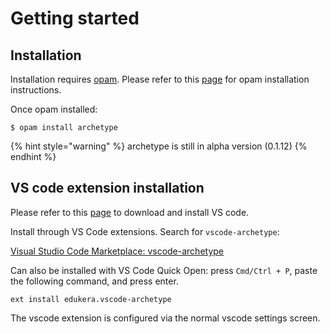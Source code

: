# Getting started

## Installation

Installation requires [opam](https://opam.ocaml.org/). Please refer to this [page](https://opam.ocaml.org/doc/Install.html) for opam installation instructions.

Once opam installed:

```
$ opam install archetype
```

{% hint style="warning" %}
 archetype is still in alpha version \(0.1.12\) 
{% endhint %}

## VS code extension installation

Please refer to this [page](https://code.visualstudio.com/download) to download and install VS code.

Install through VS Code extensions. Search for `vscode-archetype`:

[Visual Studio Code Marketplace: vscode-archetype](https://marketplace.visualstudio.com/items?itemName=edukera.archetype)

Can also be installed with VS Code Quick Open: press `Cmd/Ctrl + P`, paste the following command, and press enter.

```text
ext install edukera.vscode-archetype
```

The vscode extension is configured via the normal vscode settings screen.





 

